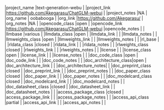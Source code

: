 |project_name          |text-generation-webu                                                     |
|project_link          |https://github.com/Akegarasu/ChatGLM-webui            |
|project_notes         |NA                                                          |
|org_name              | oobabooga                                                      |
|org_link              |https://github.com/Akegarasu/                                         |
|org_notes             |NA                                                          |
|opencode_class        |open                                                      |
|opencode_link         |https://github.com/Akegarasu/ChatGLM-webui
|opencode_notes        |  							    |
|llmbase               |various                                                     |
|llmdata_class         |open                                                      |
|llmdata_link          |                                                            |
|llmdata_notes         |                                                            |
|llmweights_class      |open                                                      |
|llmweights_link       |                                                            |
|llmweights_notes      |                                                            |
|rl_base               |                                                            |
|rldata_class          |closed                                                      |
|rldata_link           |                                                            |
|rldata_notes          |                                                            |
|rlweights_class       |closed                                                      |
|rlweights_link        |                                                            |
|rlweights_notes       |                                                            |
|license               |                                                            |
|license_class         |open                                                      |
|license_link          |                                                          |
|license_notes         |                                                          |
|doc_code_class        |open                                                      |
|doc_code_link         |                                                          |
|doc_code_notes        |                                                          |
|doc_architecture_class|open                                                      |
|doc_architecture_link |                          				  |
|doc_architecture_notes|               						       |
|doc_preprint_class    |closed                                                      |
|doc_preprint_link     |                                                          |
|doc_preprint_notes    |                                                          |
|doc_paper_class       |closed                                                      |
|doc_paper_link        |                                                          |
|doc_paper_notes       |                                                          |
|doc_modelcard_class   |closed                                                      |
|doc_modelcard_link    |                                                          |
|doc_modelcard_notes   |                                                          |
|doc_datasheet_class   |closed                                                      |
|doc_datasheet_link    |                                                          |
|doc_datasheet_notes   |                                                          |
|access_package_class  |closed                                                      |
|access_package_link   |                                                          |
|access_package_notes  |                                                          |
|access_api_class      |partial                                                     |
|access_api_link       |							  |
|access_api_notes      |                        				  |
